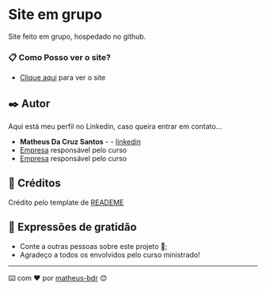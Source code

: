 
# Site em grupo 

Site feito em grupo, hospedado no github.


### 📋 Como Posso ver o site?

* [Clique aqui](https://matheus-bdr.github.io/SiteIntroducaoAoCss/) para ver o site

## ✒️ Autor

Aqui está meu perfil no Linkedin, caso queira entrar em contato...

* **Matheus Da Cruz Santos** - - [linkedin](https://www.linkedin.com/in/matheuss-bdr/)
* [Empresa](https://www.linkedin.com/school/universidadecatolicadebrasilia/) responsável pelo curso
* [Empresa](https://www.linkedin.com/school/adatechbr/) responsável pelo curso


## 🎁 Créditos
Crédito pelo template de [READEME](https://gist.github.com/lohhans/f8da0b147550df3f96914d3797e9fb89#-implanta%C3%A7%C3%A3o) 

## 🎁 Expressões de gratidão

* Conte a outras pessoas sobre este projeto 📢;
* Agradeço a todos os envolvidos pelo curso ministrado!

---
⌨️ com ❤️ por [matheus-bdr](https://www.linkedin.com/in/matheuss-bdr/) 😊
